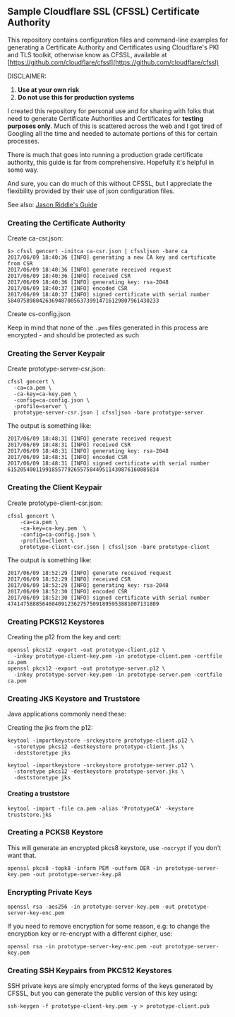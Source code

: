 Sample Cloudflare SSL (CFSSL) Certificate Authority
---------------------------------------------------

This repository contains configuration files and command-line examples
for generating a Certificate Authority and Certificates using Cloudflare's
PKI and TLS toolkit, otherwise know as CFSSL, available at 
[https://github.com/cloudflare/cfssl](https://github.com/cloudflare/cfssl)

DISCLAIMER: 
1. **Use at your own risk** 
2. **Do not use this for production systems**

I created this repository for personal use and for sharing with folks that
need to generate Certificate Authorities and Certificates for 
**testing purposes only**. Much of this is scattered across the web
and I got tired of Googling all the time and needed to automate portions
of this for certain processes.  

There is much that goes into running a production
grade certificate authority, this guide is far from
comprehensive. Hopefully it's helpful in some way.

And sure, you can do much of this without CFSSL, but I appreciate the
flexibility provided by their use of json configuration files.

See also: [Jason Riddle's Guide](https://github.com/jason-riddle/generating-certs/wiki/Generating-a-Root-CA,-Server,-and-Client-Certs-using-CFSSL)

### Creating the Certificate Authority

Create ca-csr.json:

```
$> cfssl gencert -initca ca-csr.json | cfssljson -bare ca
2017/06/09 18:40:36 [INFO] generating a new CA key and certificate from CSR
2017/06/09 18:40:36 [INFO] generate received request
2017/06/09 18:40:36 [INFO] received CSR
2017/06/09 18:40:36 [INFO] generating key: rsa-2048
2017/06/09 18:40:37 [INFO] encoded CSR
2017/06/09 18:40:37 [INFO] signed certificate with serial number 584075898042636948700563739914716129807961430233
```

Create cs-config.json

Keep in mind that none of the `.pem` files generated in this process are encrypted - and should be protected as such

### Creating the Server Keypair

Create prototype-server-csr.json:

```
cfssl gencert \
  -ca=ca.pem \
  -ca-key=ca-key.pem \
  -config=ca-config.json \
  -profile=server \
  prototype-server-csr.json | cfssljson -bare prototype-server
```

The output is something like:

```
2017/06/09 18:48:31 [INFO] generate received request
2017/06/09 18:48:31 [INFO] received CSR
2017/06/09 18:48:31 [INFO] generating key: rsa-2048
2017/06/09 18:48:31 [INFO] encoded CSR
2017/06/09 18:48:31 [INFO] signed certificate with serial number 615205400119918557792655758449511430876160885834
```

### Creating the Client Keypair 

Create prototype-client-csr.json:

```
cfssl gencert \
    -ca=ca.pem \
    -ca-key=ca-key.pem  \
    -config=ca-config.json \
    -profile=client \
    prototype-client-csr.json | cfssljson -bare prototype-client
```

The output is something like:

```
2017/06/09 18:52:29 [INFO] generate received request
2017/06/09 18:52:29 [INFO] received CSR
2017/06/09 18:52:29 [INFO] generating key: rsa-2048
2017/06/09 18:52:30 [INFO] encoded CSR
2017/06/09 18:52:30 [INFO] signed certificate with serial number 474147588856460409123627575091895953881007131809
````

### Creating PCKS12 Keystores

Creating the p12 from the key and cert:

```
openssl pkcs12 -export -out prototype-client.p12 \
  -inkey prototype-client-key.pem -in prototype-client.pem -certfile ca.pem
openssl pkcs12 -export -out prototype-server.p12 \
  -inkey prototype-server-key.pem -in prototype-server.pem -certfile ca.pem
```

### Creating JKS Keystore and Truststore

Java applications commonly need these:

Creating the jks from the p12:

```
keytool -importkeystore -srckeystore prototype-client.p12 \
  -storetype pkcs12 -destkeystore prototype-client.jks \
  -deststoretype jks 

keytool -importkeystore -srckeystore prototype-server.p12 \
  -storetype pkcs12 -destkeystore prototype-server.jks \
  -deststoretype jks 
```

#### Creating a truststore

```
keytool -import -file ca.pem -alias 'PrototypeCA' -keystore truststore.jks
```

### Creating a PCKS8 Keystore

This will generate an encrypted pkcs8 keystore, use `-nocrypt` if you don't want that.
```
openssl pkcs8 -topk8 -inform PEM -outform DER -in prototype-server-key.pem -out prototype-server-key.p8
```

### Encrypting Private Keys

```
openssl rsa -aes256 -in prototype-server-key.pem -out prototype-server-key-enc.pem
```

If you need to remove encryption for some reason, e.g: to change the encryption key  or re-encrypt with
a different cipher, use:

```
openssl rsa -in prototype-server-key-enc.pem -out prototype-server-key.pem
```


### Creating SSH Keypairs from PKCS12 Keystores

SSH private keys are simply encrypted forms of the keys generated by CFSSL,
but you can generate the public version of this key using:

```
ssh-keygen -f prototype-client-key.pem -y > prototype-client.pub
```

